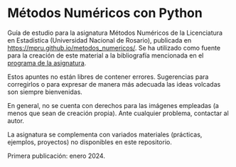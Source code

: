 # Métodos Numéricos con Python

Guía de estudio para la asignatura Métodos Numéricos de la Licenciatura en Estadística (Universidad Nacional de Rosario), publicada en <https://mpru.github.io/metodos_numericos/>. Se ha utilizado como fuente para la creación de este material a la bibliografía mencionada en el [programa de la asignatura](https://portal.fcecon.unr.edu.ar/carreras/grado/licenciatura-en-estadistica/materia/metodos-numericos).

Estos apuntes no están libres de contener errores. Sugerencias para corregirlos o para expresar de manera más adecuada las ideas volcadas son siempre bienvenidas.

En general, no se cuenta con derechos para las imágenes empleadas (a menos que sean de creación propia). Ante cualquier problema, contactar al autor.

La asignatura se complementa con variados materiales (prácticas, ejemplos, proyectos) no disponibles en este repositorio.

Primera publicación: enero 2024.
